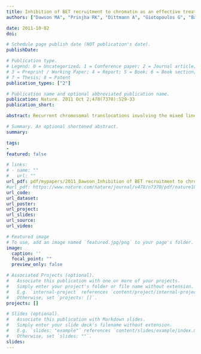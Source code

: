 ```yaml
---
title: Inhibition of BET recruitment to chromatin as an effective treatment for MLL-fusion leukaemia
authors: ["Dawson MA", "Prinjha RK", "Dittmann A", "Giotopoulos G", "Bantscheff M", "Chan WI", samrobson, "Chung CW", "Hopf C", "Savitski MM", "Huthmacher C", "Gudgin E", "Lugo D", "Beinke S", "Chapman TD", "Roberts EJ", "Soden PE", "Auger KR", "Mirguet O", "Doehner K", "Delwel R", "Burnett AK", "Jeffrey P", "Drewes G", "Lee K", "Huntly BJ", "Kouzarides T"]

date: 2011-10-02
doi: 

# Schedule page publish date (NOT publication's date).
publishDate: 

# Publication type.
# Legend: 0 = Uncategorized; 1 = Conference paper; 2 = Journal article;
# 3 = Preprint / Working Paper; 4 = Report; 5 = Book; 6 = Book section;
# 7 = Thesis; 8 = Patent
publication_types: ["2"]

# Publication name and optional abbreviated publication name.
publication: Nature. 2011 Oct 2;478(7370):529-33
publication_short: 

abstract: Recurrent chromosomal translocations involving the mixed lineage leukaemia (MLL) gene initiate aggressive forms of leukaemia, which are often refractory to conventional therapies. Many MLL-fusion partners are members of the super elongation complex (SEC), a critical regulator of transcriptional elongation, suggesting that aberrant control of this process has an important role in leukaemia induction. Here we use a global proteomic strategy to demonstrate that MLL fusions, as part of SEC2, 3 and the polymerase-associated factor complex (PAFc), are associated with the BET family of acetyl-lysine recognizing, chromatin ‘adaptor’ proteins. These data provided the basis for therapeutic intervention in MLL-fusion leukaemia, via the displacement of the BET family of proteins from chromatin. We show that a novel small molecule inhibitor of the BET family, GSK1210151A (I-BET151), has profound efficacy against human and murine MLL-fusion leukaemic cell lines, through the induction of early cell cycle arrest and apoptosis. I-BET151 treatment in two human leukaemia cell lines with different MLL fusions alters the expression of a common set of genes whose function may account for these phenotypic changes. The mode of action of I-BET151 is, at least in part, due to the inhibition of transcription at key genes (BCL2, C-MYC and CDK6) through the displacement of BRD3/4, PAFc and SEC components from chromatin. In vivo studies indicate that I-BET151 has significant therapeutic value, providing survival benefit in two distinct mouse models of murine MLL–AF9 and human MLL–AF4 leukaemia. Finally, the efficacy of I-BET151 against human leukaemia stem cells is demonstrated, providing further evidence of its potent therapeutic potential. These findings establish the displacement of BET proteins from chromatin as a promising epigenetic therapy for these aggressive leukaemias.

# Summary. An optional shortened abstract.
summary: 

tags:
-
featured: false

# links:
# - name: ""
#   url: ""
url_pdf: pdf/mypapers/2011_Dawson_Inhibition of BET recruitment to chromatin as an effective treatment for MLL-fusion leukaemia.pdf
#url_pdf: https://www.nature.com/nature/journal/v478/n7370/pdf/nature10509.pdf
url_code: 
url_dataset: 
url_poster: 
url_project:
url_slides: 
url_source: 
url_video: 

# Featured image
# To use, add an image named `featured.jpg/png` to your page's folder. 
image:
  caption: ''
  focal_point: ""
  preview_only: false

# Associated Projects (optional).
#   Associate this publication with one or more of your projects.
#   Simply enter your project's folder or file name without extension.
#   E.g. `internal-project` references `content/project/internal-project/index.md`.
#   Otherwise, set `projects: []`.
projects: []

# Slides (optional).
#   Associate this publication with Markdown slides.
#   Simply enter your slide deck's filename without extension.
#   E.g. `slides: "example"` references `content/slides/example/index.md`.
#   Otherwise, set `slides: ""`.
slides: 
---
```

